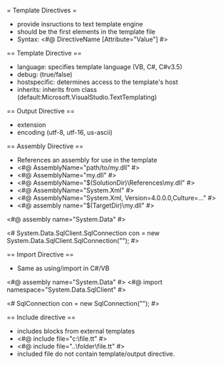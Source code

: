   = Template Directives =
  * provide insructions to text template engine
  * should be the first elements in the template file
  * Syntax: <#@ DirectiveName [Attribute="Value"] #>
  
  == Template Directive ==
 * language: specifies template language (VB, C#, C#v3.5)
 * debug: (true/false)
 * hostspecific: determines access to the template's host
 *  inherits: inherits from class (default:Microsoft.VisualStudio.TextTemplating)
  
  == Output Directive ==
 * extension
 * encoding  (utf-8, utf-16, us-ascii)
 
 == Assembly Directive ==
 * References an assembly for use in the template
 * <#@ AssemblyName="path/to/my.dll" #>
 * <#@ AssemblyName="my.dll" #>
 * <#@ AssemblyName="$(SolutionDir)\References\my.dll" #>
 * <#@ AssemblyName="System.Xml" #>
 * <#@ AssemblyName="System.Xml, Version=4.0.0.0,Culture=..." #>
 * <#@ assembly name="$(TargetDir)\my.dll" #>

<#@ assembly name="System.Data" #>

<#
  System.Data.SqlClient.SqlConnection con = new
  System.Data.SqlClient.SqlConnection("");
#>

== Import Directive ==
* Same as using/import in C#/VB

<#@ assembly name="System.Data" #>
<#@ import namespace="System.Data.SqlClient" #>

<#
  SqlConnection con = new SqlConnection("");
#>


== Include directive ==
* includes blocks from external templates
* <#@ include file="c:\file.tt" #>
* <#@ include file="..\folder\file.tt" #>
* included file do not contain template/output directive.

